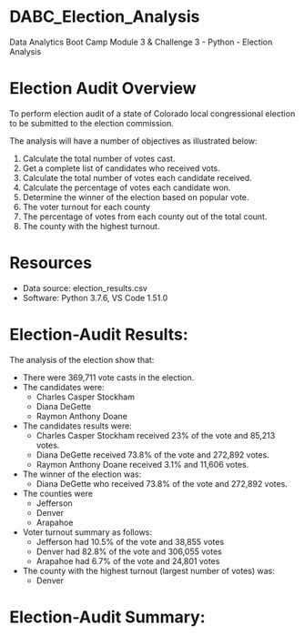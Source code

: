 # DABC_Election_Analysis
Data Analytics Boot Camp Module 3 & Challenge 3 - Python - Election Analysis


# Election Audit Overview
To perform election audit of a state of Colorado local congressional election to be submitted to the election commission.

The analysis will have a number of objectives as illustrated below:
 
1. Calculate the total number of votes cast.
2. Get a complete list of candidates who received vots.
3. Calculate the total number of votes each candidate received.
4. Calculate the percentage of votes each candidate won.
5. Determine the winner of the election based on popular vote.
6. The voter turnout for each county
7. The percentage of votes from each county out of the total count.
8. The county with the highest turnout.

# Resources
- Data source: election_results.csv
- Software: Python 3.7.6, VS Code 1.51.0

# Election-Audit Results:
The analysis of the election show that:
- There were 369,711 vote casts in the election.
- The candidates were:
  - Charles Casper Stockham
  - Diana DeGette
  - Raymon Anthony Doane
- The candidates results were:
  - Charles Casper Stockham received 23% of the vote and 85,213 votes.
  - Diana DeGette received 73.8% of the vote and 272,892 votes.
  - Raymon Anthony Doane received 3.1% and 11,606 votes.
- The winner of the election was:
  - Diana DeGette who received 73.8% of the vote and 272,892 votes.
- The counties were
  - Jefferson
  - Denver
  - Arapahoe
- Voter turnout summary as follows:
  - Jefferson had 10.5% of the vote and 38,855 votes
  - Denver had 82.8% of the vote and 306,055 votes
  - Arapahoe had 6.7% of the vote and 24,801 votes
- The county with the highest turnout (largest number of votes) was:
  - Denver
 
 # Election-Audit Summary:
 
 
 
 
 
